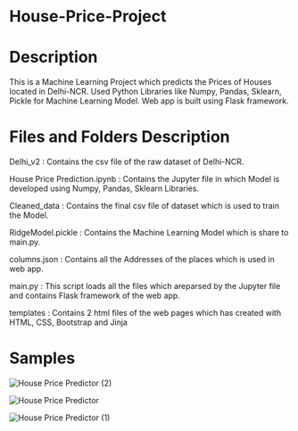 # House-Price-Project

# Description
This is a Machine Learning Project which predicts the Prices of Houses located in Delhi-NCR. Used Python Libraries like Numpy, Pandas, Sklearn, Pickle for Machine Learning Model.
Web app is built using Flask framework. 

# Files and Folders Description
Delhi_v2 : Contains the csv file of the raw dataset of Delhi-NCR.

House Price Prediction.ipynb : Contains the Jupyter file in which Model is developed using Numpy, Pandas, Sklearn Libraries.

Cleaned_data : Contains the final csv file of dataset which is used to train the Model.

RidgeModel.pickle : Contains the Machine Learning Model which is share to main.py.

columns.json : Contains all the Addresses of the places which is used in web app.

main.py : This script loads all the files which areparsed by the Jupyter file and contains Flask framework of the web app.

templates : Contains 2 html files of the web pages which has created with HTML, CSS, Bootstrap and Jinja

# Samples
![House Price Predictor (2)](https://user-images.githubusercontent.com/76156596/225701999-67d91a61-422f-44fe-bc30-b094026e3902.png)

![House Price Predictor](https://user-images.githubusercontent.com/76156596/225702078-51b2bb9c-1d55-4079-bd60-89f8d0571be7.png)

![House Price Predictor (1)](https://user-images.githubusercontent.com/76156596/225702155-5e855474-59df-4aed-b990-d150c424a44a.png)
